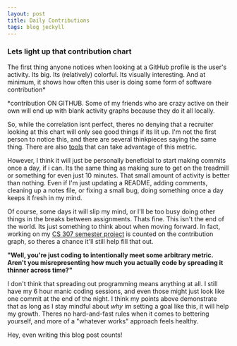 ```yaml
---
layout: post
title: Daily Contributions
tags: blog jeckyll
---
```


### Lets light up that contribution chart

The first thing anyone notices when looking at a GitHub profile
is the user's activity. Its big. Its (relatively) colorful. Its 
visually interesting. And at minimum, it shows how often this user
is doing some form of software contribution\*

\*contribution ON GITHUB. Some of my friends who are crazy active
on their own will end up with blank activity graphs because they do it
all locally. 

So, while the correlation isnt perfect, theres no denying that a
recruiter looking at this chart will only see good things if its lit up.
I'm not the first person to notice this, and there are several thinkpieces
saying the same thing. There are also 
[tools](https://www.laurencegellert.com/software/github-graph-builder/)
that can take advantage of this metric. 

However, I think it will just be personally beneficial to start making commits
once a day, if i can. Its the same thing as making sure to get on 
the treadmill or something for even just 10 minutes. That small amount of 
activity is better than nothing. Even if I'm just updating a 
README, adding comments, cleaning up a notes file, or fixing a small bug, 
doing something once a day keeps it fresh in my mind.

Of course, some days it will slip my mind, or I'll be too busy doing other
things in the breaks between assignments. Thats fine. This isn't the end
of the world. Its just something to think about when moving forward. In fact,
working on my [CS 307 semester project](https://bitwise-a3c2d.web.app/) is counted
on the contribution graph, so theres a chance it'll still help fill that out.

**"Well, you're just coding to intentionally meet some arbitrary metric. Aren't you misrepresenting how much you actually code by spreading it thinner across time?"**

I don't think that spreading out programming means anything at all. I still have my 6 hour manic coding sessions, and even those might just look like one commit at the end of the night. I think my points above demonstrate that as long as I stay mindful about *why* im setting a goal like this, it will help my growth. Theres no hard-and-fast rules when it comes to bettering yourself, and more of a "whatever works" approach feels healthy. 

Hey, even writing this blog post counts!
